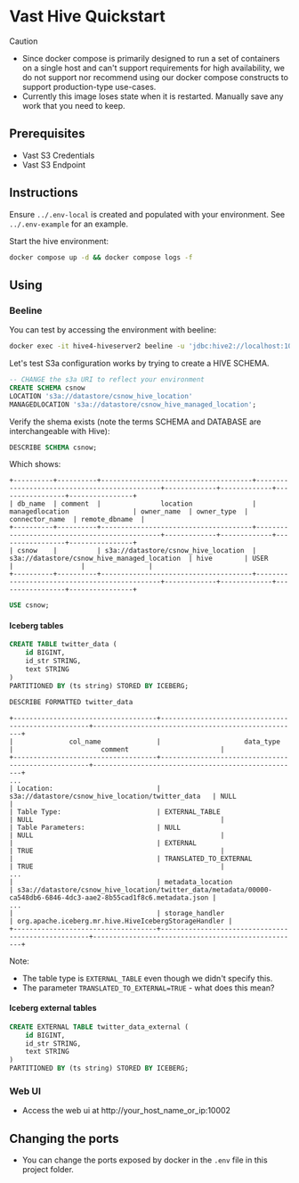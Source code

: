 # Vast Hive Quickstart


> [!CAUTION]
> - Since docker compose is primarily designed to run a set of containers on a single host and can't support requirements for high availability, we do not support nor recommend using our docker compose constructs to support production-type use-cases.
> - Currently this image loses state when it is restarted.  Manually save any work that you need to keep.

## Prerequisites

- Vast S3 Credentials
- Vast S3 Endpoint

## Instructions

Ensure `../.env-local` is created and populated with your environment.  See `../.env-example` for an example.

Start the hive environment:

```bash
docker compose up -d && docker compose logs -f
```

## Using

### Beeline

You can test by accessing the environment with beeline:

```bash
docker exec -it hive4-hiveserver2 beeline -u 'jdbc:hive2://localhost:10000/'
```

Let's test S3a configuration works by trying to create a HIVE SCHEMA.

```sql
-- CHANGE the s3a URI to reflect your environment
CREATE SCHEMA csnow 
LOCATION 's3a://datastore/csnow_hive_location' 
MANAGEDLOCATION 's3a://datastore/csnow_hive_managed_location';
```

Verify the shema exists (note the terms SCHEMA and DATABASE are interchangeable with Hive):


```sql
DESCRIBE SCHEMA csnow;
```

Which shows:

```
+----------+----------+--------------------------------------+----------------------------------------------+-------------+-------------+-----------------+----------------+
| db_name  | comment  |               location               |               managedlocation                | owner_name  | owner_type  | connector_name  | remote_dbname  |
+----------+----------+--------------------------------------+----------------------------------------------+-------------+-------------+-----------------+----------------+
| csnow    |          | s3a://datastore/csnow_hive_location  | s3a://datastore/csnow_hive_managed_location  | hive        | USER        |                 |                |
+----------+----------+--------------------------------------+----------------------------------------------+-------------+-------------+-----------------+----------------+
```

```sql
USE csnow;
```

#### Iceberg tables

```sql
CREATE TABLE twitter_data (
    id BIGINT,
    id_str STRING,
    text STRING
)
PARTITIONED BY (ts string) STORED BY ICEBERG;
```

```sql
DESCRIBE FORMATTED twitter_data
```

```
+------------------------------------+----------------------------------------------------+----------------------------------------------------+
|              col_name              |                     data_type                      |                      comment                       |
+------------------------------------+----------------------------------------------------+----------------------------------------------------+
...
| Location:                          | s3a://datastore/csnow_hive_location/twitter_data   | NULL                                               |
| Table Type:                        | EXTERNAL_TABLE                                     | NULL                                               |
| Table Parameters:                  | NULL                                               | NULL                                               |
|                                    | EXTERNAL                                           | TRUE                                               |
|                                    | TRANSLATED_TO_EXTERNAL                             | TRUE                                               |
...
|                                    | metadata_location                                  | s3a://datastore/csnow_hive_location/twitter_data/metadata/00000-ca548db6-6846-4dc3-aae2-8b55cad1f8c6.metadata.json |
...
|                                    | storage_handler                                    | org.apache.iceberg.mr.hive.HiveIcebergStorageHandler |
+------------------------------------+----------------------------------------------------+----------------------------------------------------+
```

Note: 
  - The table type is `EXTERNAL_TABLE` even though we didn't specify this.
  - The parameter `TRANSLATED_TO_EXTERNAL=TRUE` - what does this mean?


#### Iceberg external tables

```sql
CREATE EXTERNAL TABLE twitter_data_external (
    id BIGINT,
    id_str STRING,
    text STRING
)
PARTITIONED BY (ts string) STORED BY ICEBERG;
```

### Web UI

- Access the web ui at http://your_host_name_or_ip:10002

## Changing the ports

- You can change the ports exposed by docker in the `.env` file in this project folder.
